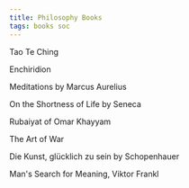 ```yaml
---
title: Philosophy Books
tags: books soc
---
```


Tao Te Ching

Enchiridion 

Meditations by Marcus Aurelius 

On the Shortness of Life by Seneca 

Rubaiyat of Omar Khayyam

The Art of War

Die Kunst, glücklich zu sein by Schopenhauer

Man's Search for Meaning, Viktor Frankl


